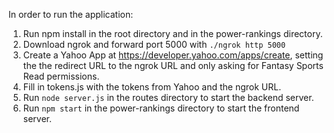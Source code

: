In order to run the application:

1. Run npm install in the root directory and in the power-rankings directory.
2. Download ngrok and forward port 5000 with `./ngrok http 5000`
3. Create a Yahoo App at <https://developer.yahoo.com/apps/create>, setting the the redirect URL to the ngrok URL and only asking for Fantasy Sports Read permissions.
4. Fill in tokens.js with the tokens from Yahoo and the ngrok URL.
5. Run `node server.js` in the routes directory to start the backend server.
6. Run `npm start` in the power-rankings directory to start the frontend server.